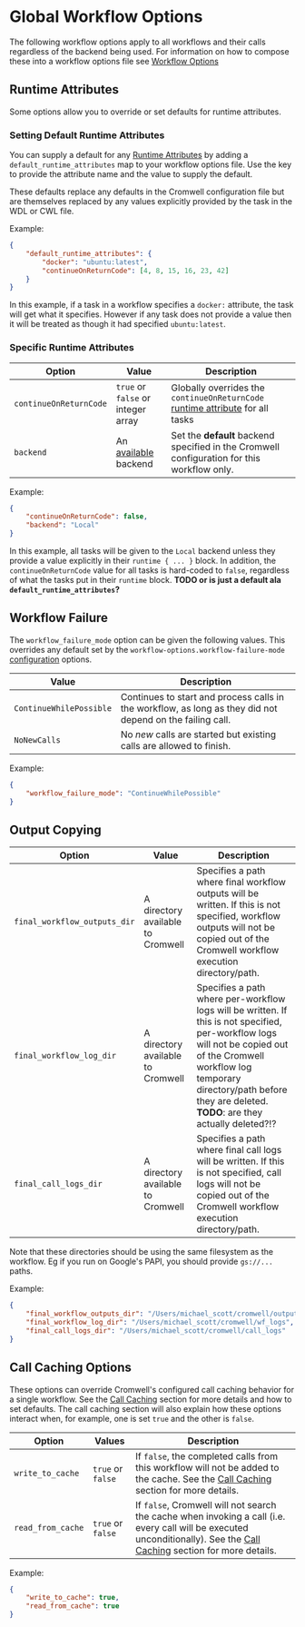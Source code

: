 # Global Workflow Options 

The following workflow options apply to all workflows and their calls regardless of the backend being used.
For information on how to compose these into a workflow options file see [Workflow Options](Overview)

## Runtime Attributes

Some options allow you to override or set defaults for runtime attributes.

### Setting Default Runtime Attributes

You can supply a default for any [Runtime Attributes](RuntimeAttributes) by adding a `default_runtime_attributes` map to your workflow options file. Use the key to provide the attribute name and the value to supply the default. 

These defaults replace any defaults in the Cromwell configuration file but are themselves replaced by any values explicitly provided by the task in the WDL or CWL file.

Example:
```json
{
    "default_runtime_attributes": {
        "docker": "ubuntu:latest",
        "continueOnReturnCode": [4, 8, 15, 16, 23, 42]
    }
}
```

In this example, if a task in a workflow specifies a `docker:` attribute, the task will get what it specifies. However if any task does not provide a value then it will be treated as though it had specified `ubuntu:latest`.

### Specific Runtime Attributes

|Option|Value|Description|
|---|---|---|
|`continueOnReturnCode`|`true` or `false` or integer array|Globally overrides the `continueOnReturnCode` [runtime attribute](../RuntimeAttributes) for all tasks| 
|`backend`|An [available](../Configuring) backend|Set the **default** backend specified in the Cromwell configuration for this workflow only.|

Example:
```json
{
    "continueOnReturnCode": false,
    "backend": "Local"
}
```

In this example, all tasks will be given to the `Local` backend unless they provide a value explicitly in their `runtime { ... }` block. In addition, the `continueOnReturnCode` value for all tasks is hard-coded to `false`, regardless of what the tasks put in their `runtime` block. **TODO or is just a default ala `default_runtime_attributes`?**

## Workflow Failure

The `workflow_failure_mode` option can be given the following values. This overrides any default set by the `workflow-options.workflow-failure-mode` [configuration](../Configuring) options.

|Value|Description|
|---|---|
|`ContinueWhilePossible`|Continues to start and process calls in the workflow, as long as they did not depend on the failing call.|
|`NoNewCalls`|No *new* calls are started but existing calls are allowed to finish.|

Example:
```json
{
    "workflow_failure_mode": "ContinueWhilePossible"
}
```

## Output Copying
|Option|Value|Description|
|---|---|---|
|`final_workflow_outputs_dir`|A directory available to Cromwell|Specifies a path where final workflow outputs will be written. If this is not specified, workflow outputs will not be copied out of the Cromwell workflow execution directory/path.|
|`final_workflow_log_dir`|A directory available to Cromwell|Specifies a path where per-workflow logs will be written. If this is not specified, per-workflow logs will not be copied out of the Cromwell workflow log temporary directory/path before they are deleted. **TODO**: are they actually deleted?!?|
|`final_call_logs_dir`|A directory available to Cromwell|Specifies a path where final call logs will be written.  If this is not specified, call logs will not be copied out of the Cromwell workflow execution directory/path.|

Note that these directories should be using the same filesystem as the workflow. Eg if you run on Google's PAPI, you should provide `gs://...` paths.

Example:
```json
{
    "final_workflow_outputs_dir": "/Users/michael_scott/cromwell/outputs",
    "final_workflow_log_dir": "/Users/michael_scott/cromwell/wf_logs",
    "final_call_logs_dir": "/Users/michael_scott/cromwell/call_logs"
}
```

## Call Caching Options

These options can override Cromwell's configured call caching behavior for a single workflow. See the [Call Caching](CallCaching) section for more details and how to set defaults. The call caching section will also explain how these options interact when, for example, one is set `true` and the other is `false`.

|Option|Values|Description|
|---|---|---|
|`write_to_cache`|`true` or `false`|If `false`, the completed calls from this workflow will not be added to the cache.  See the [Call Caching](CallCaching) section for more details.|
|`read_from_cache`|`true` or `false`|If `false`, Cromwell will not search the cache when invoking a call (i.e. every call will be executed unconditionally).  See the [Call Caching](CallCaching) section for more details.|

Example:
```json
{
    "write_to_cache": true,
    "read_from_cache": true
}
```

